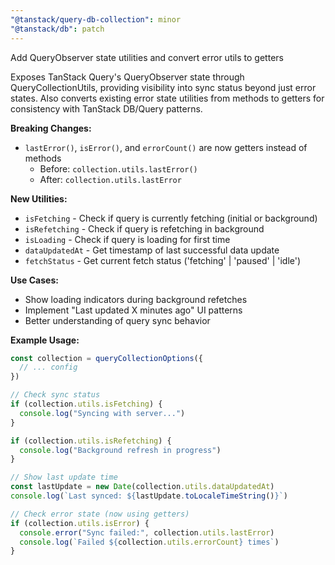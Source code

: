 ```yaml
---
"@tanstack/query-db-collection": minor
"@tanstack/db": patch
---
```


Add QueryObserver state utilities and convert error utils to getters

Exposes TanStack Query's QueryObserver state through QueryCollectionUtils, providing visibility into sync status beyond just error states. Also converts existing error state utilities from methods to getters for consistency with TanStack DB/Query patterns.

**Breaking Changes:**

- `lastError()`, `isError()`, and `errorCount()` are now getters instead of methods
  - Before: `collection.utils.lastError()`
  - After: `collection.utils.lastError`

**New Utilities:**

- `isFetching` - Check if query is currently fetching (initial or background)
- `isRefetching` - Check if query is refetching in background
- `isLoading` - Check if query is loading for first time
- `dataUpdatedAt` - Get timestamp of last successful data update
- `fetchStatus` - Get current fetch status ('fetching' | 'paused' | 'idle')

**Use Cases:**

- Show loading indicators during background refetches
- Implement "Last updated X minutes ago" UI patterns
- Better understanding of query sync behavior

**Example Usage:**

```ts
const collection = queryCollectionOptions({
  // ... config
})

// Check sync status
if (collection.utils.isFetching) {
  console.log("Syncing with server...")
}

if (collection.utils.isRefetching) {
  console.log("Background refresh in progress")
}

// Show last update time
const lastUpdate = new Date(collection.utils.dataUpdatedAt)
console.log(`Last synced: ${lastUpdate.toLocaleTimeString()}`)

// Check error state (now using getters)
if (collection.utils.isError) {
  console.error("Sync failed:", collection.utils.lastError)
  console.log(`Failed ${collection.utils.errorCount} times`)
}
```
